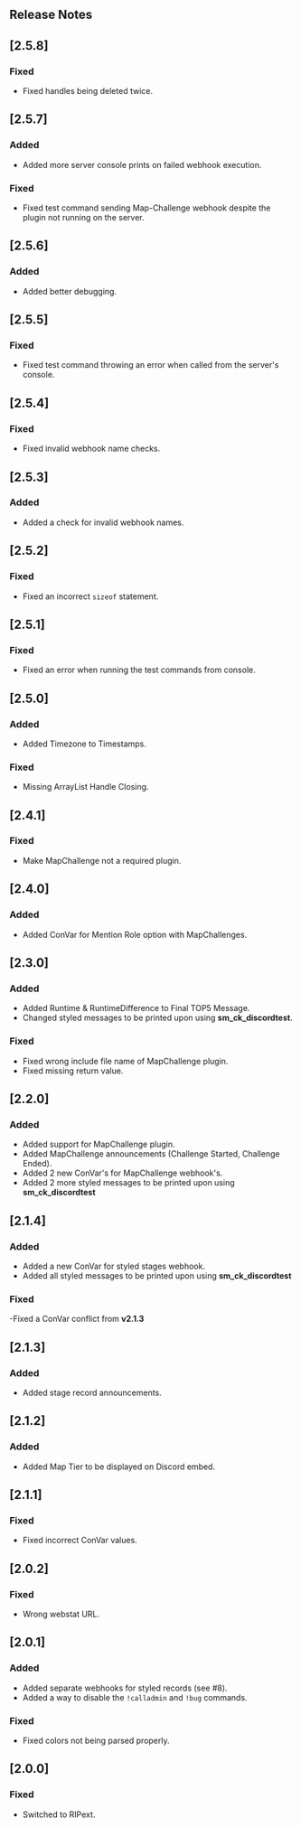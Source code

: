 ﻿## Release Notes


## [2.5.8]

### Fixed

- Fixed handles being deleted twice.

## [2.5.7]

### Added

- Added more server console prints on failed webhook execution.

### Fixed

- Fixed test command sending Map-Challenge webhook despite the plugin not running on the server.

## [2.5.6]

### Added

- Added better debugging.

## [2.5.5]

### Fixed

- Fixed test command throwing an error when called from the server's console.

## [2.5.4]

### Fixed

- Fixed invalid webhook name checks.

## [2.5.3]

### Added

- Added a check for invalid webhook names.

## [2.5.2]

### Fixed

- Fixed an incorrect `sizeof` statement.

## [2.5.1]

### Fixed

- Fixed an error when running the test commands from console.

## [2.5.0]

### Added

- Added Timezone to Timestamps.

### Fixed

- Missing ArrayList Handle Closing.

## [2.4.1]

### Fixed

- Make MapChallenge not a required plugin.

## [2.4.0]

### Added

- Added ConVar for Mention Role option with MapChallenges.

## [2.3.0]

### Added

- Added Runtime & RuntimeDifference to Final TOP5 Message.
- Changed styled messages to be printed upon using **sm_ck_discordtest**.

### Fixed

- Fixed wrong include file name of MapChallenge plugin.
- Fixed missing return value.

## [2.2.0]

### Added

- Added support for MapChallenge plugin.
- Added MapChallenge announcements (Challenge Started, Challenge Ended).
- Added 2 new ConVar's for MapChallenge webhook's.
- Added 2 more styled messages to be printed upon using **sm_ck_discordtest**

## [2.1.4]

### Added

- Added a new ConVar for styled stages webhook.
- Added all styled messages to be printed upon using **sm_ck_discordtest**

### Fixed

-Fixed a ConVar conflict from **v2.1.3**

## [2.1.3]

### Added

- Added stage record announcements.

## [2.1.2]

### Added

- Added Map Tier to be displayed on Discord embed.

## [2.1.1]

### Fixed

- Fixed incorrect ConVar values.

## [2.0.2]

### Fixed

- Wrong webstat URL.

## [2.0.1]

### Added

- Added separate webhooks for styled records (see #8).
- Added a way to disable the `!calladmin` and `!bug` commands.

### Fixed

- Fixed colors not being parsed properly.

## [2.0.0]

### Fixed

- Switched to RIPext.
